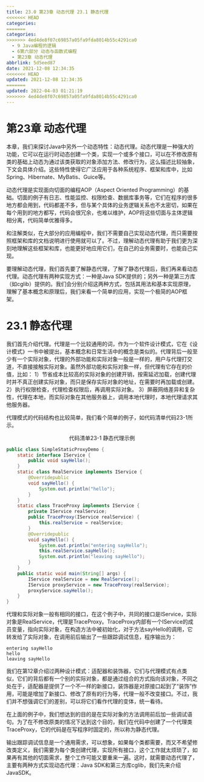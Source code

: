 ```yaml
---
title: 23.0 第23章 动态代理 23.1 静态代理
<<<<<<< HEAD
categories:
=======
categories: 
>>>>>>> 4ed4de8f07c69857a05fa9fda8014b55c4291ca0
  - 9 Java编程的逻辑
  - 6第六部分 动态与函数式编程
  - 第23章 动态代理
abbrlink: 5d5eed87
date: 2021-12-08 12:34:35
<<<<<<< HEAD
updated: 2021-12-08 12:34:35
=======
updated: 2022-04-03 01:21:19
>>>>>>> 4ed4de8f07c69857a05fa9fda8014b55c4291ca0
---
```

# 第23章 动态代理
本章，我们来探讨Java中另外一个动态特性：动态代理。动态代理是一种强大的功能，它可以在运行时动态创建一个类，实现一个或多个接口，可以在不修改原有类的基础上动态为通过该类获取的对象添加方法、修改行为，这么描述比较抽象，下文会具体介绍。这些特性使得它广泛应用于各种系统程序、框架和库中，比如Spring、Hibernate、MyBatis、Guice等。

动态代理是实现面向切面的编程AOP（Aspect Oriented Programming）的基础。切面的例子有日志、性能监控、权限检查、数据库事务等，它们在程序的很多地方都会用到，代码都差不多，但与某个具体的业务逻辑关系也不太密切，如果在每个用到的地方都写，代码会很冗余，也难以维护，AOP将这些切面与主体逻辑相分离，代码简单优雅得多。

和注解类似，在大部分的应用编程中，我们不需要自己实现动态代理，而只需要按照框架和库的文档说明进行使用就可以了。不过，理解动态代理有助于我们更为深刻地理解这些框架和库，也能更好地应用它们，在自己的业务需要时，也能自己实现。

要理解动态代理，我们首先要了解静态代理，了解了静态代理后，我们再来看动态代理。动态代理有两种实现方式：一种是Java SDK提供的；另外一种是第三方库（如cglib）提供的。我们会分别介绍这两种方式，包括其用法和基本实现原理，理解了基本概念和原理后，我们来看一个简单的应用，实现一个极简的AOP框架。

# 23.1 静态代理
我们首先介绍代理。代理是一个比较通用的词，作为一个软件设计模式，它在《设计模式》一书中被提出，基本概念和日常生活中的概念是类似的。代理背后一般至少有一个实际对象，代理的外部功能和实际对象一般是一样的，用户与代理打交道，不直接接触实际对象。虽然外部功能和实际对象一样，但代理有它存在的价值，比如：
1）节省成本比较高的实际对象的创建开销，按需延迟加载，创建代理时并不真正创建实际对象，而只是保存实际对象的地址，在需要时再加载或创建。
2）执行权限检查，代理检查权限后，再调用实际对象。
3）屏蔽网络差异和复杂性，代理在本地，而实际对象在其他服务器上，调用本地代理时，本地代理请求其他服务器。

代理模式的代码结构也比较简单，我们看个简单的例子，如代码清单代码23-1所示。

<center>代码清单23-1 静态代理示例</center>

```java
public class SimpleStaticProxyDemo {
    static interface IService {
        public void sayHello();
    }
    static class RealService implements IService {
        @Overridepublic
        void sayHello() {
            System.out.println("hello");
        }
    }
    static class TraceProxy implements IService {
        private IService realService;
        public TraceProxy(IService realService) {
            this.realService = realService;
        }
        @Overridepublic
        void sayHello() {
            System.out.println("entering sayHello");
            this.realService.sayHello();
            System.out.println("leaving sayHello");
        }
    }
    public static void main(String[] args) {
        IService realService = new RealService();
        IService proxyService = new TraceProxy(realService);
        proxyService.sayHello();
    }
}
```

代理和实际对象一般有相同的接口，在这个例子中，共同的接口是IService，实际对象是RealService，代理是TraceProxy。TraceProxy内部有一个IService的成员变量，指向实际对象，在构造方法中被初始化，对于方法sayHello的调用，它转发给了实际对象，在调用前后输出了一些跟踪调试信息，程序输出为：

```
entering sayHello
hello
leaving sayHello
```

我们在第12章介绍过两种设计模式：适配器和装饰器，它们与代理模式有点类似，它们的背后都有一个别的实际对象，都是通过组合的方式指向该对象，不同之处在于，适配器是提供了一个不一样的新接口，装饰器是对原接口起到了“装饰”作用，可能是增加了新接口、修改了原有的行为等，代理一般不改变接口。不过，我们并不想强调它们的差别，可以将它们看作代理的变体，统一看待。

在上面的例子中，我们想达到的目的是在实际对象的方法调用前后加一些调试语句。为了在不修改原类的情况下达到这个目的，我们在代码中创建了一个代理类TraceProxy，它的代码是在写程序时固定的，所以称为静态代理。

输出跟踪调试信息是一个通用需求，可以想象，如果每个类都需要，而又不希望修改类定义，我们需要为每个类创建代理，实现所有接口，这个工作就太烦琐了，如果再有其他的切面需求，整个工作可能又要重来一遍。这时，就需要动态代理了，主要有两种方式实现动态代理：Java SDK和第三方库cglib，我们先来介绍JavaSDK。

